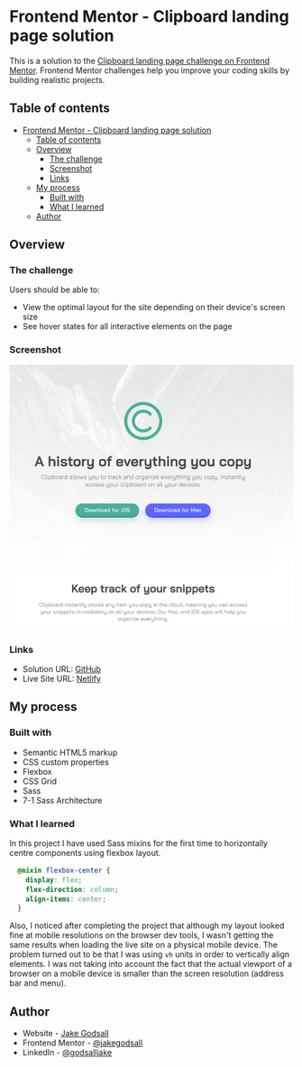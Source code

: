 # Frontend Mentor - Clipboard landing page solution

This is a solution to the [Clipboard landing page challenge on Frontend Mentor](https://www.frontendmentor.io/challenges/clipboard-landing-page-5cc9bccd6c4c91111378ecb9). Frontend Mentor challenges help you improve your coding skills by building realistic projects. 

## Table of contents

- [Frontend Mentor - Clipboard landing page solution](#frontend-mentor---clipboard-landing-page-solution)
  - [Table of contents](#table-of-contents)
  - [Overview](#overview)
    - [The challenge](#the-challenge)
    - [Screenshot](#screenshot)
    - [Links](#links)
  - [My process](#my-process)
    - [Built with](#built-with)
    - [What I learned](#what-i-learned)
  - [Author](#author)

## Overview

### The challenge

Users should be able to:

- View the optimal layout for the site depending on their device's screen size
- See hover states for all interactive elements on the page

### Screenshot

![finalised screenshot](./completed.png)


### Links

- Solution URL: [GitHub](https://github.com/jakegodsall/clipboard-landing-page)
- Live Site URL: [Netlify](https://jakegodsall-clipboard-landing.netlify.app/)

## My process

### Built with

- Semantic HTML5 markup
- CSS custom properties
- Flexbox
- CSS Grid
- Sass
- 7-1 Sass Architecture

### What I learned

In this project I have used Sass mixins for the first time to horizontally centre components using flexbox layout.

```scss
  @mixin flexbox-center {
    display: flex;
    flex-direction: column;
    align-items: center;
  }
```

Also, I noticed after completing the project that although my layout looked fine at mobile resolutions on the browser dev tools, I wasn't getting the same results when loading the live site on a physical mobile device. 
The problem turned out to be that I was using `vh` units in order to vertically align elements. I was not taking into account the fact that the actual viewport of a browser on a mobile device is smaller than the screen resolution (address bar and menu).

## Author

-   Website - [Jake Godsall](https://jakegodsall.com)
-   Frontend Mentor - [@jakegodsall](https://www.frontendmentor.io/profile/jakegodsall)
-   LinkedIn - [@godsalljake](https://www.linkedin.com/in/godsalljake/)